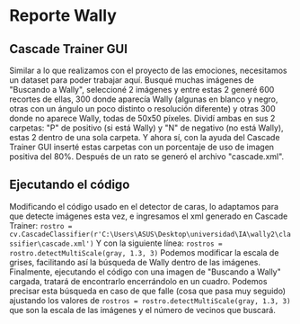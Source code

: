 # Reporte Wally

## Cascade Trainer GUI

Similar a lo que realizamos con el proyecto de las emociones, necesitamos un dataset para poder trabajar aquí. Busqué muchas imágenes de "Buscando a Wally", seleccioné 2 imágenes y entre estas 2 generé 600 recortes de ellas, 300 donde aparecía Wally (algunas en blanco y negro, otras con un ángulo un poco distinto o resolución diferente) y otras 300 donde no aparece Wally, todas de 50x50 píxeles. Dividí ambas en sus 2 carpetas: "P" de positivo (si está Wally) y "N" de negativo (no está Wally), estas 2 dentro de una sola carpeta. Y ahora sí, con la ayuda del Cascade Trainer GUI inserté estas carpetas con un porcentaje de uso de imagen positiva del 80%. Después de un rato se generó el archivo "cascade.xml".

## Ejecutando el código

Modificando el código usado en el detector de caras, lo adaptamos para que detecte imágenes esta vez, e ingresamos el xml generado en Cascade Trainer: `rostro = cv.CascadeClassifier(r'C:\Users\ASUS\Desktop\universidad\IA\wally2\classifier\cascade.xml')` Y con la siguiente línea: `rostros = rostro.detectMultiScale(gray, 1.3, 3)` Podemos modificar la escala de grises, facilitando así la búsqueda de Wally dentro de las imágenes. Finalmente, ejecutando el código con una imagen de "Buscando a Wally" cargada, tratará de encontrarlo encerrándolo en un cuadro. Podemos precisar esta búsqueda en caso de que falle (cosa que pasa muy seguido) ajustando los valores de `rostros = rostro.detectMultiScale(gray, 1.3, 3)` que son la escala de las imágenes y el número de vecinos que buscará.
